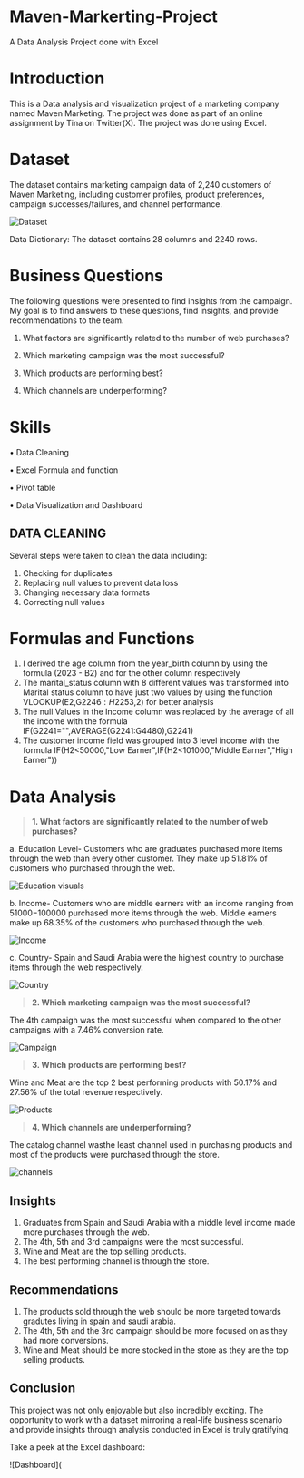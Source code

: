 # Maven-Markerting-Project
A Data Analysis Project done with Excel

# Introduction
This is a Data analysis and visualization project of a marketing company named Maven Marketing. The project was done as part of an online assignment by Tina on Twitter(X). The project was done using Excel. 

# Dataset
The dataset contains marketing campaign data of 2,240 customers of Maven Marketing, including customer profiles, product preferences, campaign successes/failures, and channel performance.

![Dataset](https://github.com/newdydx/Maven-Markerting-Project/blob/main/Datasets.png)

Data Dictionary: The dataset contains 28 columns and 2240 rows.

# Business Questions

The following questions were presented to find insights from the campaign. My goal is to find answers to these questions, find insights, and provide recommendations to the team.

1. What factors are significantly related to the number of web purchases?

2. Which marketing campaign was the most successful?

3. Which products are performing best?

4. Which channels are underperforming?

# Skills

• Data Cleaning

• Excel Formula and function

• Pivot table

• Data Visualization and Dashboard

## DATA CLEANING

Several steps were taken to clean the data including:
1. Checking for duplicates
2. Replacing null values to prevent data loss
3. Changing necessary data formats
4. Correcting null values

# Formulas and Functions
1. I derived the age column from the year_birth column by using the formula (2023 - B2) and for the other column respectively
2. The marital_status column with 8 different values was transformed into Marital status column to have just two values by using the function VLOOKUP(E2,G$2246:H$2253,2) for better analysis
3. The null Values in the Income column was replaced by the average of all the income with the formula IF(G2241="",AVERAGE(G2241:G4480),G2241)
4. The customer income field was grouped into 3 level income with the formula IF(H2<50000,"Low Earner",IF(H2<101000,"Middle Earner","High Earner"))

# Data Analysis

> **1. What factors are significantly related to the number of web purchases?**

a. Education Level- Customers who are graduates purchased more items through the web than every other customer. They make up 51.81% of customers who purchased through the web.
   
![Education visuals](https://github.com/newdydx/Maven-Markerting-Project/blob/main/graduatepurchases.png)

b. Income- Customers who are middle earners with an income ranging from $51000-$100000 purchased more items through the web. Middle earners make up 68.35% of the customers who purchased through the web.

![Income](https://github.com/newdydx/Maven-Markerting-Project/blob/main/INCOME.png)

c. Country- Spain and Saudi Arabia were the highest country to purchase items through the web respectively.

![Country](https://github.com/newdydx/Maven-Markerting-Project/blob/main/COUNTRY.png)

> **2.  Which marketing campaign was the most successful?**

The 4th campaigh was the most successful when compared to the other campaigns with a 7.46% conversion rate.

![Campaign](https://github.com/newdydx/Maven-Markerting-Project/blob/main/campaign.png)

> **3. Which products are performing best?**

Wine and Meat are the top 2 best performing products with 50.17% and 27.56% of the total revenue respectively.

![Products](https://github.com/newdydx/Maven-Markerting-Project/blob/main/AMOUNT.png)

> **4. Which channels are underperforming?**

The catalog channel wasthe least channel used in purchasing products and most of the products were purchased through the store.

![channels](https://github.com/newdydx/Maven-Markerting-Project/blob/main/CHANNELS.png)

## Insights

1. Graduates from Spain and Saudi Arabia with a middle level income made more purchases through the web.
2. The 4th, 5th and 3rd campaigns were the most successful.
3. Wine and Meat are the top selling products.
4. The best performing channel is through the store.

## Recommendations
1. The products sold through the web should be more targeted towards gradutes living in spain and saudi arabia.
2. The 4th, 5th and the 3rd campaign should be more focused on as they had more conversions.
3. Wine and Meat should be more stocked in the store as they are the top selling products.

## Conclusion

This project was not only enjoyable but also incredibly exciting. The opportunity to work with a dataset mirroring a real-life business scenario and provide insights through analysis conducted in Excel is truly gratifying.

Take a peek at the Excel dashboard:

![Dashboard](


